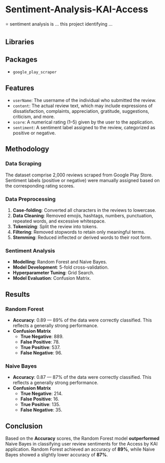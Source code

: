 # Sentiment-Analysis-KAI-Access

⭐ sentiment analysis is ... this project identifying ...

## Libraries

## Packages
- `google_play_scraper`

## Features
- `userName`: The username of the individual who submitted the review.
- `content`: The actual review text, which may include expressions of dissatisfaction, complaints, appreciation, gratitude, suggestions, criticism, and more.
- `score`: A numerical rating (1–5) given by the user to the application.
- `sentiment`: A sentiment label assigned to the review, categorized as positive or negative.

## Methodology
### Data Scraping
The dataset comprise 2,000 reviews scraped from Google Play Store. Sentiment labels (positive or negative) were manually assigned based on the corresponding rating scores.

### Data Preprocessing
1. **Case-folding**: Converted all characters in the reviews to lowercase.
2. **Data Cleaning**: Removed emojis, hashtags, numbers, punctuation, repeated words, and excessive whitespace.
3. **Tokenizing**: Split the review into tokens.
4. **Filtering**: Removed stopwords to retain only meaningful terms.
5. **Stemming**: Reduced inflected or derived words to their root form.

### Sentiment Analysis
- **Modelling**: Random Forest and Naive Bayes.
- **Model Development**: 5-fold cross-validation.
- **Hyperparameter Tuning**: Grid Search.
- **Model Evaluation**: Confusion Matrix.

## Results
### Random Forest
- **Accuracy**: 0.89 — 89% of the data were correctly classified. This reflects a generally strong performance.
- **Confusion Matrix**
  - **True Negative**: 889.
  - **False Positive**: 78.
  - **True Positive**: 537.
  - **False Negative**: 96.

### Naive Bayes
- **Accuracy**: 0.87 — 87% of the data were correctly classified. This reflects a generally strong performance.
- **Confusion Matrix**
  - **True Negative**: 214.
  - **False Positive**: 16.
  - **True Positive**: 135.
  - **False Negative**: 35.

## Conclusion
Based on the **Accuracy** scores, the Random Forest model **outperformed** Naive Bayes in classifying user review sentiments for the Access by KAI application. Random Forest achieved an accuracy of **89%**, while Naive Bayes showed a slightly lower accuracy of **87%**.
